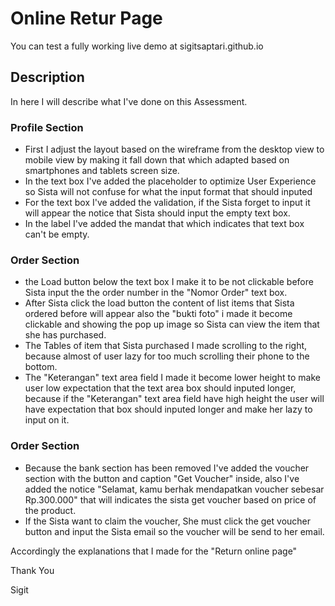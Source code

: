 # Online Retur Page

You can test a fully working live demo at sigitsaptari.github.io

## Description
In here I will describe what I've done on this Assessment.

### Profile Section

- First I adjust the layout based on the wireframe from the desktop view to mobile view by making it fall down that which adapted based on smartphones and tablets screen size.
- In the text box I've added the placeholder to optimize User Experience so Sista will not confuse for what the input format that should inputed
- For the text box I've added the validation, if the Sista forget to input it will appear the notice that Sista should input the empty text box.
- In the label I've added the mandat that which indicates that text box can't be empty.


### Order Section
- the Load button below the text box I make it to be not clickable before Sista input the the order number in the "Nomor Order" text box.
- After Sista click the load button the content of list items that Sista ordered before will appear also the "bukti foto" i made it become clickable and showing the pop up image so Sista can view the item that she has purchased.
- The Tables of item that Sista purchased I made scrolling to the right, because almost of user lazy for too much scrolling their phone to the bottom.
- The "Keterangan" text area field I made it become lower height to make user low expectation that the text area box should inputed longer, because if the "Keterangan" text area field have high height the user will have expectation that box should inputed longer and make her lazy to input on it.


### Order Section
- Because the bank section has been removed I've added the voucher section with the button and caption "Get Voucher" inside, also I've added the notice "Selamat, kamu berhak mendapatkan voucher sebesar Rp.300.000" that will indicates the sista get voucher based on price of the product.
- If the Sista want to claim the voucher, She must click the get voucher button and input the Sista email so the voucher will be send to her email.

Accordingly the explanations that I made for the "Return online page"

Thank You

Sigit



